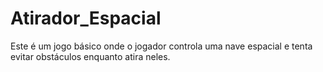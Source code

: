 # Atirador_Espacial
 Este é um jogo básico onde o jogador controla uma nave espacial e tenta evitar obstáculos enquanto atira neles.
